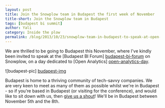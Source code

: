 ```yaml
---
layout: post
title: Join the Snowplow team in Budapest the first week of November
title-short: Join the Snowplow team in Budapest
tags: [budapest bi summit]
author: Yali
category: Inside the plow
permalink: /blog/2013/10/23/snowplow-team-in-budapest-to-speak-at-open-analytics-conference/
---
```


We are thrilled to be going to Budapest this November, where I've kindly been invited to speak at the [Budapest BI Forum] [budapest-bi-forum] on Snowplow, on a day dedicated to [Open Analytics] [open-analytics-day].

![budapest-pic] [budapest-img]

Budapest is home to a thriving community of tech-savvy companies. We are very keen to meet as many of them as possible whilst we're in Budapest - so if you're based in Budapest (or visiting for the conference), and would like to sit down with us, then [give us a shout][contact]! We'll be in Budapest between November 5th and the 8th.

[budapest-bi-forum]: http://budapestbiforum.com/
[open-analytics-day]: http://budapestbiforum.com/program/open-analytics-day/
[budapest-img]: /assets/img/blog/2013/10/budapest.jpg
[contact]: /about/index.html
